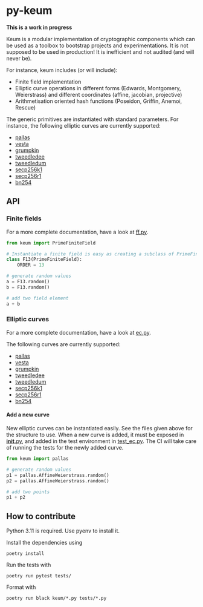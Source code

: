# py-keum

**This is a work in progress**

Keum is a modular implementation of cryptographic components which can be used
as a toolbox to bootstrap projects and experimentations. It is not supposed to
be used in production!
It is inefficient and not audited (and will never be).

For instance, keum includes (or will include):
- Finite field implementation
- Elliptic curve operations in different forms (Edwards, Montgomery,
  Weierstrass) and different coordinates (affine, jacobian, projective)
- Arithmetisation oriented hash functions (Poseidon, Griffin, Anemoi, Rescue)

The generic primitives are instantiated with standard parameters. For instance, the following elliptic curves are currently supported:
- [pallas](./keum/pallas.py)
- [vesta](./keum/vesta.py)
- [grumpkin](./keum/grumpkin.py)
- [tweedledee](./keum/tweedledee.py)
- [tweedledum](./keum/tweedledum.py)
- [secp256k1](./keum/secp256k1.py)
- [secp256r1](./keum/secp256r1.py)
- [bn254](./keum/bn254.py)

## API

### Finite fields

For a more complete documentation, have a look at [ff.py](./keum/ff.py).

```python
from keum import PrimeFiniteField

# Instantiate a finite field is easy as creating a subclass of PrimeFiniteField and define the class attribute ORDER to the actual order of the prime finite field
class F13(PrimeFiniteField):
    ORDER = 13

# generate random values
a = F13.random()
b = F13.random()

# add two field element
a + b
```

### Elliptic curves

For a more complete documentation, have a look at [ec.py](./keum/ec.py).

The following curves are currently supported:
- [pallas](./keum/pallas.py)
- [vesta](./keum/vesta.py)
- [grumpkin](./keum/grumpkin.py)
- [tweedledee](./keum/tweedledee.py)
- [tweedledum](./keum/tweedledum.py)
- [secp256k1](./keum/secp256k1.py)
- [secp256r1](./keum/secp256r1.py)
- [bn254](./keum/bn254.py)

#### Add a new curve

New elliptic curves can be instantiated easily. See the files given above for
the structure to use. When a new curve is added, it must be exposed in
[__init__.py](./keum/__init__.py), and added in the test environment in
[test_ec.py](tests/test_ec.py). The CI will take care of running the tests for
the newly added curve.


```python
from keum import pallas

# generate random values
p1 = pallas.AffineWeierstrass.random()
p2 = pallas.AffineWeierstrass.random()

# add two points
p1 + p2
```


## How to contribute

Python 3.11 is required. Use pyenv to install it.

Install the dependencies using
```
poetry install
```

Run the tests with

```
poetry run pytest tests/
```

Format with

```
poetry run black keum/*.py tests/*.py
```
